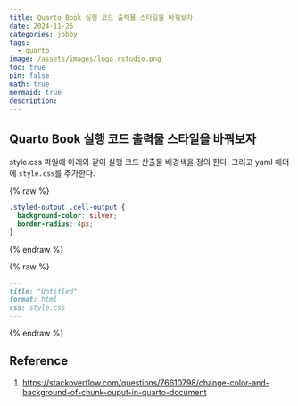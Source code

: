 ```yaml
---
title: Quarto Book 실행 코드 출력물 스타일을 바꿔보자
date: 2024-11-26
categories: jobby
tags: 
  - quarto
image: /assets/images/logo_rstudio.png
toc: true
pin: false
math: true
mermaid: true
description: 
---
```


## Quarto Book 실행 코드 출력물 스타일을 바꿔보자

style.css 파일에 아래와 같이 실행 코드 산출물 배경색을 정의 한다.
그리고 yaml 해더에 `style.css`를 추가한다.


{% raw %}
```css
.styled-output .cell-output {
  background-color: silver;
  border-radius: 4px;
}
```
{% endraw %}

{% raw %}
```markdown
---
title: "Untitled"
format: html
css: style.css
---
```
{% endraw %}
## Reference

1. https://stackoverflow.com/questions/76610798/change-color-and-background-of-chunk-ouput-in-quarto-document
